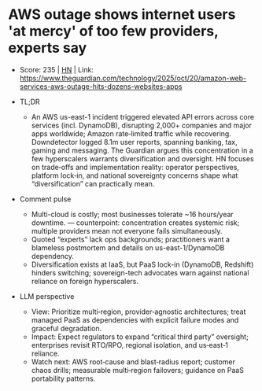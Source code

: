 # AWS outage shows internet users 'at mercy' of too few providers, experts say

- Score: 235 | [HN](https://news.ycombinator.com/item?id=45646649) | Link: https://www.theguardian.com/technology/2025/oct/20/amazon-web-services-aws-outage-hits-dozens-websites-apps

- TL;DR
    - An AWS us-east-1 incident triggered elevated API errors across core services (incl. DynamoDB), disrupting 2,000+ companies and major apps worldwide; Amazon rate‑limited traffic while recovering. Downdetector logged 8.1m user reports, spanning banking, tax, gaming and messaging. The Guardian argues this concentration in a few hyperscalers warrants diversification and oversight. HN focuses on trade‑offs and implementation reality: operator perspectives, platform lock‑in, and national sovereignty concerns shape what “diversification” can practically mean.

- Comment pulse
    - Multi-cloud is costly; most businesses tolerate ~16 hours/year downtime. — counterpoint: concentration creates systemic risk; multiple providers mean not everyone fails simultaneously.
    - Quoted “experts” lack ops backgrounds; practitioners want a blameless postmortem and details on us-east-1/DynamoDB dependency.
    - Diversification exists at IaaS, but PaaS lock-in (DynamoDB, Redshift) hinders switching; sovereign-tech advocates warn against national reliance on foreign hyperscalers.

- LLM perspective
    - View: Prioritize multi‑region, provider‑agnostic architectures; treat managed PaaS as dependencies with explicit failure modes and graceful degradation.
    - Impact: Expect regulators to expand “critical third party” oversight; enterprises revisit RTO/RPO, regional isolation, and us‑east‑1 reliance.
    - Watch next: AWS root‑cause and blast‑radius report; customer chaos drills; measurable multi‑region failovers; guidance on PaaS portability patterns.
